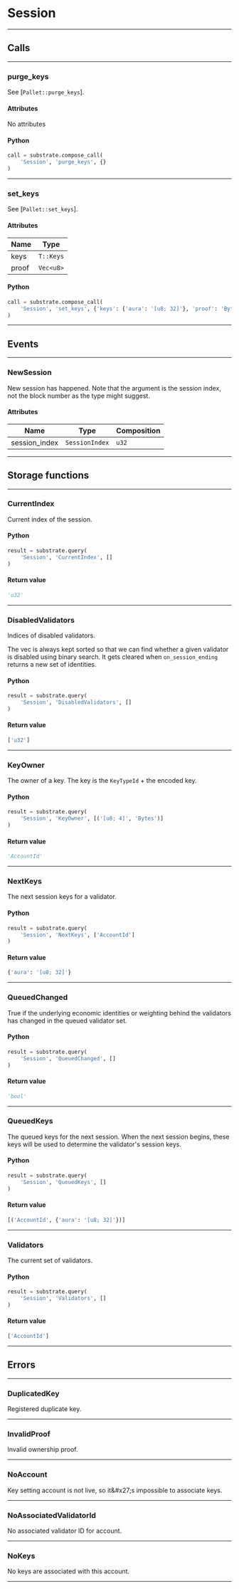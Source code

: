 
# Session

---------
## Calls

---------
### purge_keys
See [`Pallet::purge_keys`].
#### Attributes
No attributes

#### Python
```python
call = substrate.compose_call(
    'Session', 'purge_keys', {}
)
```

---------
### set_keys
See [`Pallet::set_keys`].
#### Attributes
| Name | Type |
| -------- | -------- | 
| keys | `T::Keys` | 
| proof | `Vec<u8>` | 

#### Python
```python
call = substrate.compose_call(
    'Session', 'set_keys', {'keys': {'aura': '[u8; 32]'}, 'proof': 'Bytes'}
)
```

---------
## Events

---------
### NewSession
New session has happened. Note that the argument is the session index, not the
block number as the type might suggest.
#### Attributes
| Name | Type | Composition
| -------- | -------- | -------- |
| session_index | `SessionIndex` | ```u32```

---------
## Storage functions

---------
### CurrentIndex
 Current index of the session.

#### Python
```python
result = substrate.query(
    'Session', 'CurrentIndex', []
)
```

#### Return value
```python
'u32'
```
---------
### DisabledValidators
 Indices of disabled validators.

 The vec is always kept sorted so that we can find whether a given validator is
 disabled using binary search. It gets cleared when `on_session_ending` returns
 a new set of identities.

#### Python
```python
result = substrate.query(
    'Session', 'DisabledValidators', []
)
```

#### Return value
```python
['u32']
```
---------
### KeyOwner
 The owner of a key. The key is the `KeyTypeId` + the encoded key.

#### Python
```python
result = substrate.query(
    'Session', 'KeyOwner', [('[u8; 4]', 'Bytes')]
)
```

#### Return value
```python
'AccountId'
```
---------
### NextKeys
 The next session keys for a validator.

#### Python
```python
result = substrate.query(
    'Session', 'NextKeys', ['AccountId']
)
```

#### Return value
```python
{'aura': '[u8; 32]'}
```
---------
### QueuedChanged
 True if the underlying economic identities or weighting behind the validators
 has changed in the queued validator set.

#### Python
```python
result = substrate.query(
    'Session', 'QueuedChanged', []
)
```

#### Return value
```python
'bool'
```
---------
### QueuedKeys
 The queued keys for the next session. When the next session begins, these keys
 will be used to determine the validator&#x27;s session keys.

#### Python
```python
result = substrate.query(
    'Session', 'QueuedKeys', []
)
```

#### Return value
```python
[('AccountId', {'aura': '[u8; 32]'})]
```
---------
### Validators
 The current set of validators.

#### Python
```python
result = substrate.query(
    'Session', 'Validators', []
)
```

#### Return value
```python
['AccountId']
```
---------
## Errors

---------
### DuplicatedKey
Registered duplicate key.

---------
### InvalidProof
Invalid ownership proof.

---------
### NoAccount
Key setting account is not live, so it&\#x27;s impossible to associate keys.

---------
### NoAssociatedValidatorId
No associated validator ID for account.

---------
### NoKeys
No keys are associated with this account.

---------